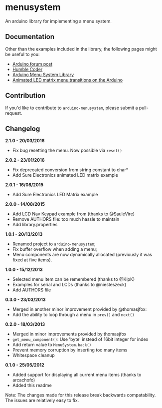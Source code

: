 # menusystem

An arduino library for implementing a menu system.

## Documentation

Other than the examples included in the library, the following pages might be
useful to you:

* [Arduino forum post](http://arduino.cc/forum/index.php/topic,105866.0.html)
* [Humble Coder](http://www.humblecoder.com/)
* [Arduino Menu System Library](http://blog.humblecoder.com/arduino-menu-system-library/)
* [Animated LED matrix menu transitions on the Arduino](http://blog.humblecoder.com/animated-led-matrix-menu-transitions-on-the-arduino/)

## Contribution

If you'd like to contribute to `arduino-menusystem`, please submit a
pull-request.

## Changelog

**2.1.0 - 20/03/2016**

* Fix bug resetting the menu. Now possible via `reset()`

**2.0.2 - 23/01/2016**

* Fix deprecated conversion from string constant to char*
* Add Sure Electronics animated LED matrix example

**2.0.1 - 16/08/2015**

* Add Sure Electronics LED Matrix example

**2.0.0 - 14/08/2015**

* Add LCD Nav Keypad example from (thanks to @SauleVire)
* Remove AUTHORS file: too much hassle to maintain
* Add library.properties

**1.0.1 - 20/13/2013**

* Renamed project to `arduino-menusystem`;
* Fix buffer overflow when adding a menu;
* Menu components are now dynamically allocated (previously it was fixed at
  five items).

**1.0.0 - 15/12/2013**

* Selected menu item can be remembered (thanks to @KipK)
* Examples for serial and LCDs (thanks to @niesteszeck)
* Add AUTHORS file

**0.3.0 - 23/03/2013**

* Merged in another minor improvement provided by @thomasjfox:
 * Add the ability to loop through a menu in `prev()` and `next()`

**0.2.0 - 18/03/2013**

* Merged in minor improvements provided by thomasjfox
 * `get_menu_component()`: Use 'byte' instead of 16bit integer for index
 * Add return value to `MenuSystem.back()`
 * Prevent memory corruption by inserting too many items
 * Whitespace cleanup

**0.1.0 - 25/05/2012**

* Added support for displaying all current menu items (thanks to arcachofo)
* Added this readme

Note: The changes made for this release break backwards compatability. The
issues are relatively easy to fix.
